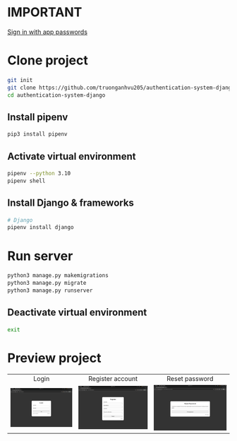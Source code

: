 # IMPORTANT
[Sign in with app passwords](https://support.google.com/accounts/answer/185833?hl=en)

# Clone project
```bash
git init
git clone https://github.com/truonganhvu205/authentication-system-django.git
cd authentication-system-django
```

## Install pipenv
```bash
pip3 install pipenv
```

## Activate virtual environment
```bash
pipenv --python 3.10
pipenv shell
```

## Install Django & frameworks
```bash
# Django
pipenv install django
```

# Run server
```bash
python3 manage.py makemigrations
python3 manage.py migrate
python3 manage.py runserver
```

## Deactivate virtual environment
```bash
exit
```

# Preview project
<table align='center'>
  <tr align='center'>
    <td>Login</td>
    <td>Register account</td>
    <td>Reset password</td>
  </tr>
  <tr align='center'>
    <td>
      <img src='https://github.com/truonganhvu205/authentication-system-django/blob/main/authentication-system-django/authentication-system-django-pic-1.png' />
    </td>
    <td>
      <img src='https://github.com/truonganhvu205/authentication-system-django/blob/main/authentication-system-django/authentication-system-django-pic-2.png' />
    </td>
    <td>
      <img src='https://github.com/truonganhvu205/authentication-system-django/blob/main/authentication-system-django/authentication-system-django-pic-3.png' />
    </td>
  </tr>
</table>
